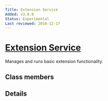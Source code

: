 ```yaml
---
Title: Extension Service
Added: v3.0.0
Status: Experimental
Last reviewed: 2018-12-17
---
```


# [Extension Service](../../lib/core/about/about.component.ts "Defined in about.component.ts")

Manages and runs basic extension functionality.

## Class members

## Details

